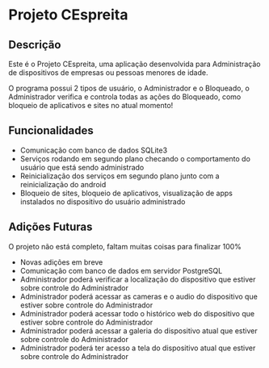 # Projeto CEspreita

## Descrição
Este é o Projeto CEspreita, uma aplicação desenvolvida para Administração de dispositivos de empresas ou pessoas menores de idade.

O programa possui 2 tipos de usuário, o Administrador e o Bloqueado, o Administrador verifica e controla todas as ações do Bloqueado, como bloqueio de aplicativos e sites no atual momento!

## Funcionalidades
- Comunicação com banco de dados SQLite3
- Serviços rodando em segundo plano checando o comportamento do usuário que está sendo administrado
- Reinicialização dos serviços em segundo plano junto com a reinicialização do android
- Bloqueio de sites, bloqueio de aplicativos, visualização de apps instalados no dispositivo do usuário administrado

## Adições Futuras
O projeto não está completo, faltam muitas coisas para finalizar 100%

* Novas adições em breve
* Comunicação com banco de dados em servidor PostgreSQL
* Administrador poderá verificar a localização do dispositivo que estiver sobre controle do Administrador
* Administrador poderá acessar as cameras e o audio do dispositivo que estiver sobre controle do Administrador
* Administrador poderá acessar todo o histórico web do dispositivo que estiver sobre controle do Administrador
* Administrador poderá acessar a galeria do dispositivo atual que estiver sobre controle do Administrador
* Administrador poderá ter acesso a tela do dispositivo atual que estiver sobre controle do Administrador
